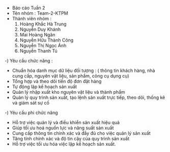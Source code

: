- Báo cáo Tuần 2
- Tên nhóm : Team-2-KTPM
- Thành viên nhóm :
   1. Hoàng Khắc Hà Trung
   2. Nguyễn Duy Khánh
   3. Mai Hoàng Ngân
   4. Nguyễn Hữu Thành Công
   5. Nguyễn Thị Ngọc Ánh
   6. Nguyễn Thanh Tú
      
-) Yêu cầu chức năng :
+ Chuẩn hóa danh mục dữ liệu đối tượng : ( thông tin khách hàng, nhà cung cấp, nguyên vật liệu, sản phẩm, công cụ dụng cụ)
+ Tổng hợp và theo dõi tiến độ đơn đặt hàng
+ Tự động lập kế hoạch sản xuất
+ Quản lý nhập xuất kho nguyên vật liệu và thành phẩm
+ Quản lý quy trình sản xuất, tạo lệnh sản xuất trực tiếp, theo dõi, thống kê và giám sát sự cố

-) Yêu cầu phi chức năng 
+ Hỗ trợ việc quản lý và điều khiển sản xuất hiệu quả
+ Giúp tối ưu hoá nguồn lực và năng suất sản xuất
+ Cung cấp thông tin chính xác và đầy đủ cho việc quản lý sản xuất
+ Tăng tính chính xác và độ tin cậy của quy trình sản xuất
+ Hỗ trợ việc tối ưu hóa việc lập kế hoạch sản xuất.


